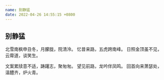 ```yaml
---
name: 别静猛
date: 2022-04-26 14:55:15 +0800
---
```


## 别静猛

北雪南枫申丑冬，月朦胧，院清泠。
忆昔来路，五虎跨南峰。
日照金顶虽不见，云霄道，谈笑生。

文案累牍意不适，踌躇志，聚匆匆。
望见前路，龙吟伴凤鸣。
回首向来萧瑟处，温醴齐，炉火青。